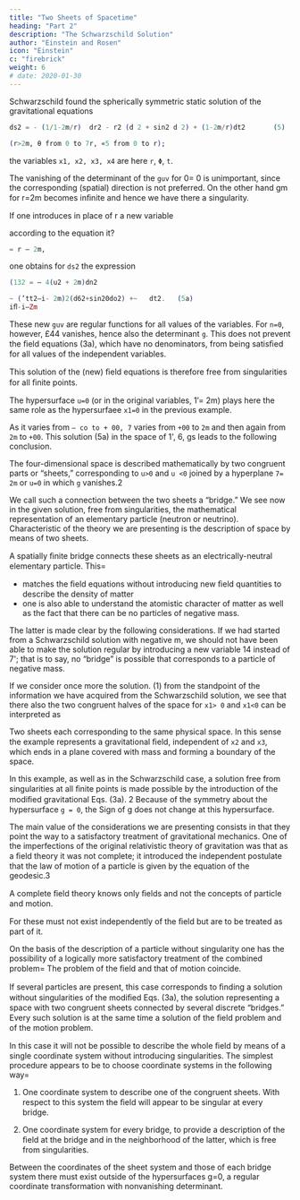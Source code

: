 ```yaml
---
title: "Two Sheets of Spacetime"
heading: "Part 2"
description: "The Schwarzschild Solution"
author: "Einstein and Rosen"
icon: "Einstein"
c: "firebrick"
weight: 6
# date: 2020-01-30
---
```





Schwarzschild found the spherically symmetric static solution of the gravitational equations
                                                              
```elixir
ds2 = - (1/1-2m/r)  dr2 - r2 (d 2 + sin2 d 2) + (1-2m/r)dt2       (5)
```

```elixir
(r>2m, θ from 0 to 7r, «5 from 0 to r); 
```

the variables `x1, x2, x3, x4` are here `r`, `Φ`, `t`. 

The vanishing of the determinant of the `guv` for 0= 0 is unimportant, since the corresponding (spatial) direction is not preferred. On the other hand gm for r=2m becomes inﬁnite and hence we have there a singularity.

If one introduces in place of r a new variable             
                                                                 
according to the equation it? 

```elixir
= r — 2m,                           
```

one obtains for `ds2` the expression                            

```elixir                                                              
(132 = — 4(u2 + 2m)dn2

~ (’tt2—i- 2m)2(d62+sin20do2) +~   dt2.   (5a)   
iﬂ-i—Zm
```

These new `guv` are regular functions for all values of the variables. For `n=0`, however, £44 vanishes, hence also the determinant `g`. This does not prevent the ﬁeld equations (3a), which have no denominators, from being satisﬁed for all values of the independent variables. 

This solution of the (new) ﬁeld equations is therefore free from singularities for all ﬁnite points. 

The hypersurface `u=0` (or in the original variables, 1’=  2m) plays here the same role as the hypersurfaee `x1=0` in the previous example. 

As it varies from `— co to + 00, 7` varies from `+00` to `2m` and then again from `2m` to `+00`. This solution (5a) in the space of 1', 6, gs leads to the following conclusion. 

The four-dimensional space is described mathematically by two congruent parts or “sheets,” corresponding to `u>0` and `u <0` joined by a hyperplane `7=  2m` or `u=0` in which `g` vanishes.2 

We call such a connection between the two sheets a “bridge.” We see now in the given solution, free from singularities, the mathematical representation of an elementary particle (neutron or neutrino). Characteristic of the theory we are presenting is the description of space by means of two sheets.

A spatially ﬁnite bridge connects these sheets as an electrically-neutral elementary particle. This= 
- matches <!-- With this conception one not only obtains the representation of an elementary particle by using only --> the ﬁeld equations without introducing new ﬁeld quantities to describe the density of matter
-  one is also able to understand the atomistic character of matter as well as the fact that there can be no particles of negative mass. 

The latter is made clear by the following considerations. If we had started from a Schwarzschild solution with negative m, we should not have been able to make the solution regular by introducing a new variable 14 instead of 7'; that is to say, no “bridge” is possible that corresponds to a particle of negative mass. 

If we consider once more the solution. (1) from the standpoint of the information we have acquired from the Schwarzschild solution, we see that there also the two congruent halves of the space for `x1> 0` and `x1<0` can be interpreted as

Two sheets each corresponding to the same physical space. In this sense the example represents a gravitational ﬁeld, independent of `x2` and `x3`, which ends in a plane covered with mass and forming a boundary of the space. 

In this example, as well as in the Schwarzschild case, a solution free from singularities at all ﬁnite points is made possible by the introduction of the modiﬁed gravitational Eqs. (3a). 2 Because of the symmetry about the hypersurface `g = 0`, the Sign of g does not change at this hypersurface.

The main value of the considerations we are presenting consists in that they point the way to a satisfactory treatment of gravitational mechanics. One of the imperfections of the original relativistic theory of gravitation was that as a ﬁeld theory it was not complete; it introduced the independent postulate that the law of motion of a particle is given by the equation of the geodesic.3           

A complete ﬁeld theory knows only ﬁelds and not the concepts of particle and motion. 

For these must not exist independently of the ﬁeld but are to be treated as part of it. 

On the basis of the description of a particle without singularity one has the possibility of a logically more satisfactory treatment of the combined problem=  The problem of the ﬁeld and that of motion coincide.                      

If several particles are present, this case corresponds to ﬁnding a solution without singularities of the modiﬁed Eqs. (3a), the solution representing a space with two congruent sheets connected by several discrete “bridges.” Every such solution is at the same time a solution of the ﬁeld problem and of the motion problem.                  

In this case it will not be possible to describe the whole ﬁeld by means of a single coordinate system without introducing singularities. The simplest procedure appears to be to choose coordinate systems in the following way=      

1. One coordinate system to describe one of the congruent sheets. With respect to this system the ﬁeld will appear to be singular at every bridge.          
   
2. One coordinate system for every bridge, to provide a description of the ﬁeld at the bridge and in the neighborhood of the latter, which is free from singularities.                                      

Between the coordinates of the sheet system and those of each bridge system there must exist outside of the hypersurfaces g=0, a regular coordinate transformation with nonvanishing determinant.
